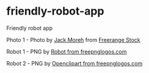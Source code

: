 # friendly-robot-app
Friendly robot app


Photo 1 - Photo by <a target="_blank" href="https://freerangestock.com/photographer/Jack-Moreh/2728">Jack Moreh</a> from <a target="_blank" href="https://freerangestock.com">Freerange Stock</a>

Robot 1 - PNG by <a href="https://www.freepnglogos.com/pics/robot">Robot from freepnglogos.com</a>

Robot 2 - PNG by <a href="https://www.freepnglogos.com/pics/openclipart">Openclipart from freepnglogos.com</a>